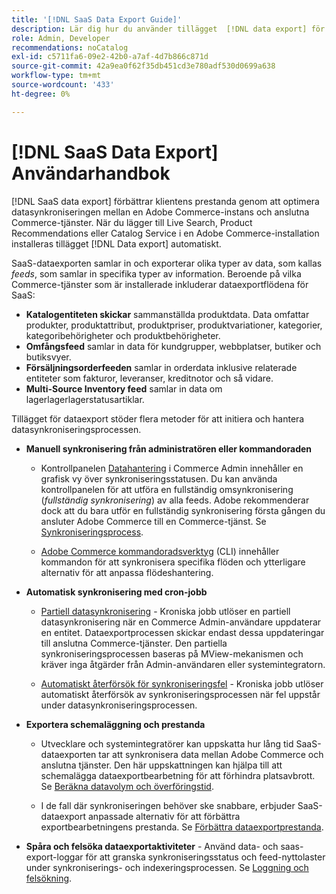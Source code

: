 ```yaml
---
title: '[!DNL SaaS Data Export Guide]'
description: Lär dig hur du använder tillägget  [!DNL data export] för Adobe Commerce SaaS-tjänster som synkroniserar data mellan Adobe Commerce och anslutna Commerce-tjänster.
role: Admin, Developer
recommendations: noCatalog
exl-id: c5711fa6-09e2-42b0-a7af-4d7b866c871d
source-git-commit: 42a9ea0f62f35db451cd3e780adf530d0699a638
workflow-type: tm+mt
source-wordcount: '433'
ht-degree: 0%

---
```


# [!DNL SaaS Data Export] Användarhandbok

[!DNL SaaS data export] förbättrar klientens prestanda genom att optimera datasynkroniseringen mellan en Adobe Commerce-instans och anslutna Commerce-tjänster. När du lägger till Live Search, Product Recommendations eller Catalog Service i en Adobe Commerce-installation installeras tillägget [!DNL Data export] automatiskt.

SaaS-dataexporten samlar in och exporterar olika typer av data, som kallas _feeds_, som samlar in specifika typer av information. Beroende på vilka Commerce-tjänster som är installerade inkluderar dataexportflödena för SaaS:

- **Katalogentiteten skickar** sammanställda produktdata. Data omfattar produkter, produktattribut, produktpriser, produktvariationer, kategorier, kategoribehörigheter och produktbehörigheter.
- **Omfångsfeed** samlar in data för kundgrupper, webbplatser, butiker och butiksvyer.
- **Försäljningsorderfeeden** samlar in orderdata inklusive relaterade entiteter som fakturor, leveranser, kreditnotor och så vidare.
- **Multi-Source Inventory feed** samlar in data om lagerlagerlagerstatusartiklar.

Tillägget för dataexport stöder flera metoder för att initiera och hantera datasynkroniseringsprocessen.

- **Manuell synkronisering från administratören eller kommandoraden**

   - Kontrollpanelen [Datahantering](https://experienceleague.adobe.com/en/docs/commerce-admin/systems/data-transfer/data-dashboard) i Commerce Admin innehåller en grafisk vy över synkroniseringsstatusen. Du kan använda kontrollpanelen för att utföra en fullständig omsynkronisering (_fullständig synkronisering_) av alla feeds. Adobe rekommenderar dock att du bara utför en fullständig synkronisering första gången du ansluter Adobe Commerce till en Commerce-tjänst. Se [Synkroniseringsprocess](data-synchronization.md).

   - [Adobe Commerce kommandoradsverktyg](https://experienceleague.adobe.com/en/docs/commerce-operations/configuration-guide/cli/config-cli) (CLI) innehåller kommandon för att synkronisera specifika flöden och ytterligare alternativ för att anpassa flödeshantering.

- **Automatisk synkronisering med cron-jobb**

   - [Partiell datasynkronisering](data-synchronization.md#partial-synchronization-with-cron-jobs) - Kroniska jobb utlöser en partiell datasynkronisering när en Commerce Admin-användare uppdaterar en entitet. Dataexportprocessen skickar endast dessa uppdateringar till anslutna Commerce-tjänster. Den partiella synkroniseringsprocessen baseras på MView-mekanismen och kräver inga åtgärder från Admin-användaren eller systemintegratorn.

   - [Automatiskt återförsök för synkroniseringsfel](data-synchronization.md#failed-items-sync-for-error-recovery) - Kroniska jobb utlöser automatiskt återförsök av synkroniseringsprocessen när fel uppstår under datasynkroniseringsprocessen.

- **Exportera schemaläggning och prestanda**

   - Utvecklare och systemintegratörer kan uppskatta hur lång tid SaaS-dataexporten tar att synkronisera data mellan Adobe Commerce och anslutna tjänster. Den här uppskattningen kan hjälpa till att schemalägga dataexportbearbetning för att förhindra platsavbrott. Se [Beräkna datavolym och överföringstid](estimate-data-volume-sync-time.md).

   - I de fall där synkroniseringen behöver ske snabbare, erbjuder SaaS-dataexport anpassade alternativ för att förbättra exportbearbetningens prestanda. Se [Förbättra dataexportprestanda](customize-export-processing.md).

- **Spåra och felsöka dataexportaktiviteter** - Använd data- och saas-export-loggar för att granska synkroniseringsstatus och feed-nyttolaster under synkroniserings- och indexeringsprocessen. Se [Loggning och felsökning](troubleshooting-logging.md).
